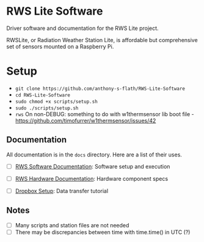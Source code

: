 # RWS Lite Software

Driver software and documentation for the RWS Lite project.

RWSLite, or Radiation Weather Station Lite, is affordable but comprehensive set of sensors mounted on a Raspberry Pi.

# Setup
- `git clone https://github.com/anthony-s-flath/RWS-Lite-Software`
- `cd RWS-Lite-Software`
- `sudo chmod +x scripts/setup.sh`
- `sudo ./scripts/setup.sh`
- `rws`
On non-DEBUG: something to do with w1thermsensor lib boot file -  https://github.com/timofurrer/w1thermsensor/issues/42

## Documentation

All documentation is in the `docs` directory. Here are a list of their uses.

- [ ] [RWS Software Documentation](docs/RWS_Software_Documentation.md): Software setup and execution
- [ ] [RWS Hardware Documentation](docs/RWS_Hardware_Documentation.csv): Hardware component specs
- [ ] [Dropbox Setup](docs/Dropbox_Setup.md): Data transfer tutorial


## Notes

- [ ] Many scripts and station files are not needed
- [ ] There may be discrepancies between time with time.time() in UTC (?)